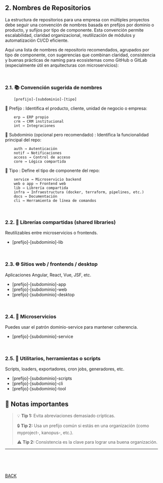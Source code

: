 ## 2. Nombres de Repositorios

La estructura de repositorios para una empresa con múltiples proyectos debe seguir una convención de nombres basada en prefijos por dominio o producto, y sufijos por tipo de componente. Esta convención permite escalabilidad, claridad organizacional, reutilización de módulos y automatización CI/CD eficiente.

Aquí una lista de nombres de repositorio recomendados, agrupados por tipo de componente, con sugerencias que combinan claridad, consistencia y buenas prácticas de naming para ecosistemas como GitHub o GitLab (especialmente útil en arquitecturas con microservicios):


<br/>

### 2.1. 📚 Convención sugerida de nombres
```
    [prefijo]-[subdominio]-[tipo]
```

📌 Prefijo : Identifica el producto, cliente, unidad de negocio o empresa:

```
    erp → ERP propio
    crm → CRM institucional
    int → Integraciones
```

📌 Subdominio (opcional pero recomendado) : Identifica la funcionalidad principal del repo:

```
    auth → Autenticación
    notif → Notificaciones
    access → Control de acceso
    core → Lógica compartida
```


📌 Tipo : Define el tipo de componente del repo:

```
    service → Microservicio backend
    web o app → Frontend web
    lib → Librería compartida
    infra → Infraestructura (docker, terraform, pipelines, etc.)
    docs → Documentación
    cli → Herramienta de línea de comandos
```

<br/>

### 2.2. 🧩  Librerías compartidas (shared libraries)
Reutilizables entre microservicios o frontends.

- [prefijo]-[subdominio]-lib

<br/>

### 2.3. 🌐  Sitios web / frontends / desktop
Aplicaciones Angular, React, Vue, JSF, etc.

- [prefijo]-[subdominio]-app
- [prefijo]-[subdominio]-web
- [prefijo]-[subdominio]-desktop

<br/>

### 2.4. 🧱 Microservicios
Puedes usar el patrón dominio-service para mantener coherencia.

- [prefijo]-[subdominio]-service

<br/>

### 2.5. 🔧 Utilitarios, herramientas o scripts
Scripts, loaders, exportadores, cron jobs, generadores, etc.

- [prefijo]-[subdominio]-scripts
- [prefijo]-[subdominio]-cli
- [prefijo]-[subdominio]-tool



## 📌 Notas importantes

> 💡 **Tip 1:** Evita abreviaciones demasiado crípticas.
>
> 🔒 **Tip 2:** Usa un prefijo común si estás en una organización (como myproject-, kanopus-, etc.).
>
> ⚠️ **Tip 2:** Consistencia es la clave para lograr una buena organización.
 

---
<br/>
<br/>
<br/>

[BACK](README.md)